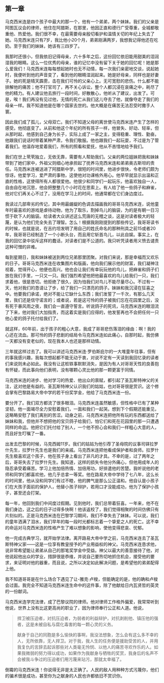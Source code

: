 ## 第一章

马克西米连是四个孩子中最大的那一个，他有一个弟弟，两个妹妹。我们的父亲是阿图瓦议会的律师，他住在阿腊斯，在那里，他因正直和德行广受尊重，全城都敬重他、热爱他。我们很不幸，在最需要母亲殷切看护和温情关切的年纪上失去了她。马克西米连只有7岁，我比他小20个月，弟弟刚满两岁，我想我记得他还在吃奶。至于我们的妹妹，她该有三四岁了。

我那时还很小，但我依旧记得母亲，六十多年之后，这份回忆依旧能用甜美的泪润湿我的眼睛。这么一位优秀的母亲，谁的记忆中没有留下关于她的回忆呢！她是那么爱我们！马克西米连每每想起她时也无不动情，每一次我们亲密地交谈，说起她时，我便听到他的声音变了，看到他的眼睛湿润起来。她是好母亲，同样也是好妻子。她的死是晴天霹雳，击在我们可怜的父亲心上。无可宽慰的悲伤。什么都不能排解他的痛苦；他不打官司了，再不关心诉讼，整个人都沉浸在哀痛之中，耗尽了他的精力。有人建议他去旅行一段时间，好散散心，他听从了建议，出发了。可是，唉！我们再没有见过他，无情的死亡从我们这儿夺去了他，就像夺走了我们的母亲一样。我不知道他是在哪个国家去世的。他大概是在痛苦无法忍受时撒手人寰。

因此我们成了孤儿，父母双亡。我们不知道父母的离世使马克西米连产生了怎样的感受。他彻底变了。从前和他这个年纪的所有孩子一样，他冒失、好动、轻率，但从那时起，他感到自己身为长子，实际上成了一家之主，变得稳重、理性、勤奋。他跟我们说话时带着某种严肃，令我们敬服。他也跟我们一起玩耍，不过是为了管着我们。他温存地爱着我们，所有的照看和爱抚，他从不吝惜地给予我们。

我们在世上茕茕独立，无依无靠，需要有人帮助我们。父亲的两位姐妹把我和妹妹带到了她们家中，外祖父则细心地承担起了抚养马克西米连和弟弟奥古斯坦的责任。马克西米连被送进了阿腊斯中学，很短的时间里，他进步很快，令老师们颇为惊讶。他爱学习，爱严肃的事物，这使他对功课格外用心。他早早就显示出温和正直的性格，这使得所有人都很爱他。他很少和同学们一起玩乐，他喜欢独自一人，自由自在地沉思，他会把整整几个小时花在思索上。有人给了他一些鸽子和麻雀，他对它们再关心不过了，没用在学习上的时间，他通常都在它们身边度过。

我读过几部卑劣的传记，其中用最龌龊的色调去描画我的哥哥马克西米连，说他童年时最喜欢的游戏是虐待动物，他为了取乐，割掉鸟儿的脑袋，为的是有朝一日习惯于砍下人的脑袋。给读者大众讲述这么荒唐的无稽之谈，这是对读者极大的轻蔑，是认为他们完全失去了理智。怎么！根据我刚刚提到的那些传记，我哥哥读书的时候，也就是说，在吉约坦发明了用自己的姓氏命名的那种刑具之前15或者20年，我哥哥已经制造了一个小断头台，而且用它斩首鸟儿，以此自娱。事实上，在我的回忆录中驳斥这样的蠢话，对读者们是不公道的。我只听凭读者用义愤去谴责这种可憎的非难。

每到星期日，我和妹妹被送到两位兄弟那里团聚。对我们来说，那是幸福而又欢乐的日子。哥哥马克西米连在收集图片和版画，他向我们展示他的财富，我们凝神注视着，觉得开心，他便也高兴。他也会让我们有幸玩玩他的鸟儿，把麻雀和鸽子们放在我们手里，一只又一只。我们强烈希望他把他最喜欢的鸟儿给我们一只，我们求着他，很是恳切。他拒绝了很久，因为怕我们对鸟儿不能尽量尽心。不过有一天，他对我们的恳请让了步，给了我们一只漂亮的鸽子。妹妹和我沉浸在狂喜之中。他要我们承诺，绝对不能让它缺什么东西；我们发誓了一千次，有那么几天里，我们还是信守诺言的；或者说，若是这可怜的鸽子被我们忘在花园里之后，没有死于暴风雨之夜，我们会一直遵守誓言。听说鸽子的死讯，马克西米连的眼泪流了下来，他对我们大加指责，而这着实是我们应得的，他发誓再也不会把任何一只他心爱的鸽子托付给我们了。

就这样，60年前，出于孩子的粗心大意，我成了哥哥悲伤落泪的缘由：啊！我的心还在流血。那可怜的鸽子悲剧的结局令马克西米连如此痛心，自那时起，我仿佛一天都没有变老似的，现在我本人也还是那样动情。

三年就这样过去了。我可以讲述马克西米连·罗伯斯庇尔的一大堆童年往事，但有的事我感兴趣，我每次想起都不能无动于衷，对说不定有一天读到我回忆录的读者们来说则未必如此。我没有让这桩轶事默默消失，是因为有人对哥哥天性的良善抱有怀疑，而此事向他们表明，没有哪颗心灵比他的那一颗更富于同情。

马克西米连的进步、他对学习的热爱、他出众的禀赋，都引起了圣瓦斯特神父的关注，这对他是有益的。圣瓦斯特神父认识我们的姑姑，也对哥哥很是赏识。这个修会掌有巴黎路易大帝中学的若干份奖学金，他给了马克西米连一份。

要分开了。我们双方都流了很多眼泪。马克西米连虽然敏感，但性格中已有了某种坚韧，他一面竭尽全力安慰着我们，一面和我们一起哭。想到下个假期还能重见，这略略安慰了我们离别的苦涩。动身之前，马克西米连把他所有玩的东西都送给了妹妹和我，但他并不想把他的宝贝鸽子给我们，怕它们和死在花园里的那一只遭遇同样的命运。他把它们托付给了别人，一个他不担心会和我们一样粗心大意的人，而且好生叮嘱了一番。

出发去巴黎的时候，马克西姆11岁。我们的姑姑为他引荐了圣母院的议事司铎拉罗什先生，拉罗什先生也是我们的亲戚。马克西米连把他看成保护者和良师。拉罗什先生极喜欢这个孩子，他在孩子身上看出了非凡的才具。不幸的是，过了两年之后，哥哥失去了拉罗什先生。我知道，这样的损失令他分外痛心，但他用成年人的隐忍承受着痛苦。学习上他加倍热情、加倍用功，好排遣他的苦楚。我听说他的老师和同学们都喜欢他，他几乎总拿一等奖。他在路易大帝中学待了七八年，这么长的时间里，他从没和同学们有过不睦，他的脾气是那么公正温和。他自认是小孩子们在大孩子面前的保护人，他替小孩子辩护，若用口才没能成功，他为了保护小孩子，甚至还会打架。

每一年，他回到我们中间度过假期。见到他时，我们总带着狂喜。一年来，他不在我们身边，这之后的日子过得多快啊！他该返校了，我们觉得相聚的时间仿佛只有片刻似的。正是马克西米连在巴黎学习期间，我们不幸失去了妹妹。可以说，我们的童年洒满了泪水，我们早年的每一段时光都标志着一个挚爱之人的死亡。这不幸的命运对马克西米连的性格产生了难以想象的影响，使他变得悲哀、忧郁。

他一完成古典学习，就开始学法律。离开路易大帝中学之前，马克西米连去了圣瓦斯特神父家——这是一位享有教皇授予的产业用益权的神父。马克西米连恳求他，说非常希望能让弟弟从自己的那笔奖学金中受益。神父以最大的善意接待了他，对他说起他出众的学业，措辞很是恭维，并说自己要热切地抓住机会，接受他的要求，来证明对他的器重，而且说，之所以决定如此解决问题，是希望他的弟弟配得上他。

我不知道哥哥是在什么场合下遇见了让-雅克·卢梭，但能确定的是，他的确和卢梭会过面。我完全不知道马克西米连生命中的这件事，除了他献给日内瓦贤哲的英灵的一份献词。

马克西米连学完法律，成了巴黎议院的律师。他对律师工作格外偏爱，我常常听到他说，世界上没有比这更高尚的职业了，因为律师奉行公正和人道。他说，

> 捍卫被压迫者，对抗压迫者，为弱者的利益辩护，对抗剥削他、镇压他的强者，这是未被自私与腐化毒害的每一颗心灵的义务。
> 
> 献身于自己的同胞是多么愉快的事啊，我没法想象，怎么会有这么多不幸的人，无所依靠，无人捍卫。对于我，我人生的任务便是援助受苦的人，并用我复仇的言辞去起诉那些对人类毫无怜悯、以他人的痛苦寻欢作乐的人。如果我微弱的努力得以成功，如果作为我献身与牺牲的奖赏，我身后的名声不会被我斗争过的压迫者们用污蔑来玷污，那就太幸福了。

倒霉的马克西米连！你说得无非是太正确了。人民的敌人用种种方式污蔑你，他们的骗术很是成功，甚至你为之献身的人民也许都依旧不赏识你。
